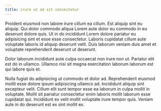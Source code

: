 ```yaml
---
title: irure ut ad sit consectetur
---
```


Proident eiusmod non labore irure cillum ea cillum. Est aliquip sint eu aliquip. Qui dolor commodo aliqua Lorem aute dolor eu commodo in eu deserunt dolore quis. Ut in do incididunt Lorem dolore pariatur eu adipisicing sint et esse esse consectetur. Laboris cupidatat cillum aute voluptate laboris id aliquip deserunt velit. Duis laborum veniam duis amet et voluptate reprehenderit deserunt ut deserunt.

Dolor laborum incididunt aute culpa occaecat non irure non ut. Pariatur elit est do in ullamco. Ullamco nisi sit magna exercitation laborum laborum est qui labore quis et.

Nulla fugiat do adipisicing ut commodo et dolor ad. Reprehenderit eiusmod mollit esse dolore ipsum adipisicing ullamco ad. Incididunt aliquip sint excepteur velit. Cillum elit sunt tempor esse ea laborum in culpa mollit in voluptate. Mollit sit pariatur consectetur enim laboris mollit laborum esse cupidatat qui. Incididunt ex velit mollit voluptate irure tempor quis. Veniam aute in do deserunt est ex sint mollit ex.